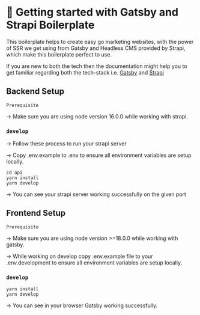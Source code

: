 # 🚀 Getting started with Gatsby and Strapi Boilerplate

This boilerplate helps to create easy go marketing websites, with the power of SSR we get using from Gatsby and Headless CMS provided by Strapi, which make this boilerplate perfect to use.

If you are new to both the tech then the documentation might help you to get familiar regarding both the tech-stack i.e. [Gatsby](https://v4.gatsbyjs.com/docs/) and [Strapi](https://docs.strapi.io/developer-docs/latest/getting-started/quick-start.html)

## Backend Setup

`Prerequisite`

->  Make sure you are using node version 16.0.0 while working with strapi.

### `develop`

-> Follow these process to run your strapi server

-> Copy .env.example to .env to ensure all environment variables are setup locally.

```
cd api
yarn install
yarn develop
```
-> You can see your strapi server working successfully on the given port

## Frontend Setup

`Prerequisite`

-> Make sure you are using node version >=18.0.0 while working with gatsby.

-> While working on develop copy .env.example file to your .env.development to ensure all environment variables are setup locally.

### `develop`

```
yarn install
yarn develop
```
-> You can see in your browser Gatsby working successfully.
